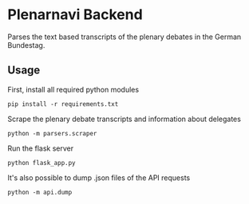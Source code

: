 # Plenarnavi Backend

Parses the text based transcripts of the plenary debates in the German Bundestag.

## Usage

First, install all required python modules

`pip install -r requirements.txt`

Scrape the plenary debate transcripts and information about delegates

`python -m parsers.scraper`

Run the flask server

`python flask_app.py`

It's also possible to dump .json files of the API requests

`python -m api.dump`